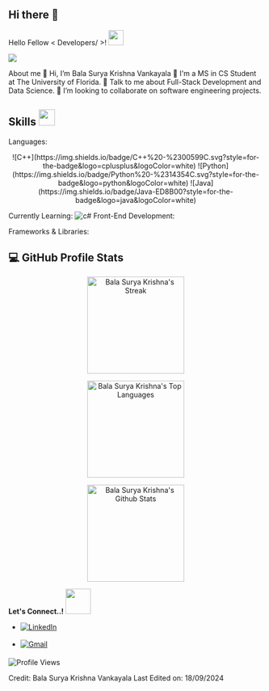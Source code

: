 ## Hi there 👋

Hello Fellow < Developers/ >! <img src="https://media.giphy.com/media/hvRJCLFzcasrR4ia7z/giphy.gif" width="30">
<p align='center'> </p> <p> <a href="https://github.com/DenverCoder1/readme-typing-svg"><img src="https://readme-typing-svg.herokuapp.com?&font=IBM+Plex+Sans&color=abcdef&size=20&lines=Welcome+to+my+GitHub+Profile!;I'm+a+Full-Stack+Developer;I'm+a+Computer+Science+Engineer" /></a> </p>
About me
👋 Hi, I’m Bala Surya Krishna Vankayala
💼 I'm a MS in CS Student at The University of Florida.
💬 Talk to me about Full-Stack Development and Data Science.
👯 I’m looking to collaborate on software engineering projects.
<h2> Skills <img src="https://media2.giphy.com/media/QssGEmpkyEOhBCb7e1/giphy.gif?cid=ecf05e47a0n3gi1bfqntqmob8g9aid1oyj2wr3ds3mg700bl&rid=giphy.gif" width="32px"> </h2>
Languages:
<p align="center"> ![C++](https://img.shields.io/badge/C++%20-%2300599C.svg?style=for-the-badge&logo=cplusplus&logoColor=white) ![Python](https://img.shields.io/badge/Python%20-%2314354C.svg?style=for-the-badge&logo=python&logoColor=white) ![Java](https://img.shields.io/badge/Java-ED8B00?style=for-the-badge&logo=java&logoColor=white) </p>
Currently Learning:
<img src="https://img.shields.io/badge/c%23-%23239120.svg?style=for-the-badge&logo=c-sharp&logoColor=white" alt="c#" />
Front-End Development:


Frameworks & Libraries:


<h2>💻 GitHub Profile Stats</h2> <p align="center"> <img src="https://github-readme-streak-stats.herokuapp.com/?user=yourusername&theme=algolia" alt="Bala Surya Krishna's Streak" height="192px"/> </p> <p align="center"> <img src="https://github-readme-stats.vercel.app/api/top-langs?username=yourusername&show_icons=true&locale=en&layout=compact&theme=algolia" alt="Bala Surya Krishna's Top Languages" height="192px"/> </p> <p align="center"> <a href="https://github.com/yourusername/github-readme-stats"><img alt="Bala Surya Krishna's Github Stats" src="https://github-readme-stats.vercel.app/api?username=yourusername&show_icons=true&count_private=true&theme=algolia" height="192px"/></a> <br/> </p>
<b> Let's Connect..!</b> <img src="https://media.giphy.com/media/3og0IKMm5s4XqB43sk/giphy.gif" width="50px">
<div align='left'> <ul> <li> <a href="https://www.linkedin.com/in/balasuryakrishnavankayala/" target="_blank"> <img alt="LinkedIn" src="https://img.shields.io/badge/LinkedIn-0077B5?style=for-the-badge&logo=linkedin&logoColor=white"> </a> </li> <br> <li> <a href="mailto:yourmail@example.com" target="_blank"> <img src="https://img.shields.io/badge/gmail:%20yourmail@example.com-%23EA4335.svg?style=for-the-badge&logo=gmail&logoColor=white" alt="Gmail" style="margin-bottom: 5px;" /> </a> </li> </ul> </div> <div id="badges"> <img src="https://komarev.com/ghpvc/?username=yourusername&style=flat-square&color=blue" alt="Profile Views"/> </div>

Credit: Bala Surya Krishna Vankayala
Last Edited on: 18/09/2024




<!--
**KrishnaVbs1001/KrishnaVbs1001** is a ✨ _special_ ✨ repository because its `README.md` (this file) appears on your GitHub profile.

Here are some ideas to get you started:

- 🔭 I’m currently working on ...
- 🌱 I’m currently learning ...
- 👯 I’m looking to collaborate on ...
- 🤔 I’m looking for help with ...
- 💬 Ask me about ...
- 📫 How to reach me: ...
- 😄 Pronouns: ...
- ⚡ Fun fact: ...
-->
